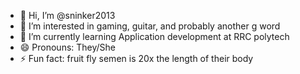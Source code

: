 - 👋 Hi, I’m @sninker2013
- 👀 I’m interested in gaming, guitar, and probably another g word
- 🌱 I’m currently learning Application development at RRC polytech
- 😄 Pronouns: They/She
- ⚡ Fun fact: fruit fly semen is 20x the length of their body

<!---
sninker2013/sninker2013 is a ✨ special ✨ repository because its `README.md` (this file) appears on your GitHub profile.
You can click the Preview link to take a look at your changes.
--->
